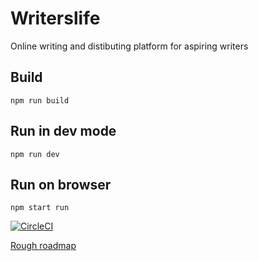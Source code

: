 # Writerslife

Online writing and distibuting platform for aspiring writers

## Build

`npm run build`

## Run in dev mode

`npm run dev`

## Run on browser

`npm start run`

[![CircleCI](https://circleci.com/gh/GuhaAG/writerslife.svg?style=svg)](https://circleci.com/gh/GuhaAG/writerslife)

[Rough roadmap](https://docs.google.com/document/d/1cHoFpHzs8qkmznywFxjSAxq_bX2hwrNPeigtXGboRls/edit?usp=sharing)
